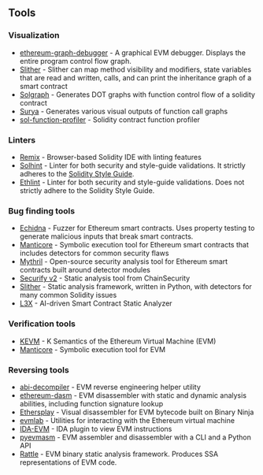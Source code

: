 ## Tools

### Visualization

- [ethereum-graph-debugger](https://github.com/fergarrui/ethereum-graph-debugger) - A graphical EVM debugger. Displays the entire program control flow graph.
- [Slither](https://github.com/trailofbits/slither) - Slither can map method visibility and modifiers, state variables that are read and written, calls, and can print the inheritance graph of a smart contract
- [Solgraph](https://github.com/raineorshine/solgraph) - Generates DOT graphs with function control flow of a solidity contract
- [Surya](https://github.com/ConsenSys/surya) - Generates various visual outputs of function call graphs
- [sol-function-profiler](https://github.com/EricR/sol-function-profiler) - Solidity contract function profiler

### Linters

- [Remix](https://remix.ethereum.org/) - Browser-based Solidity IDE with linting features
- [Solhint](https://github.com/protofire/solhint) - Linter for both security and style-guide validations. It strictly adheres to the [Solidity Style Guide](https://solidity.readthedocs.io/en/latest/style-guide.html).
- [Ethlint](https://github.com/duaraghav8/Ethlint) - Linter for both security and style-guide validations. Does not strictly adhere to the Solidity Style Guide.

### Bug finding tools

- [Echidna](https://github.com/trailofbits/echidna) - Fuzzer for Ethereum smart contracts. Uses property testing to generate malicious inputs that break smart contracts.
- [Manticore](https://github.com/trailofbits/manticore) - Symbolic execution tool for Ethereum smart contracts that includes detectors for common security flaws
- [Mythril](https://github.com/ConsenSys/mythril/) - Open-source security analysis tool for Ethereum smart contracts built around detector modules
- [Securify v2](https://github.com/eth-sri/securify2) - Static analysis tool from ChainSecurity
- [Slither](https://github.com/trailofbits/slither) - Static analysis framework, written in Python, with detectors for many common Solidity issues
- [L3X](https://github.com/VulnPlanet/l3x) - AI-driven Smart Contract Static Analyzer

### Verification tools

- [KEVM](https://github.com/kframework/evm-semantics) - K Semantics of the Ethereum Virtual Machine (EVM)
- [Manticore](https://github.com/trailofbits/manticore) - Symbolic execution tool for EVM

### Reversing tools

- [abi-decompiler](https://github.com/beched/abi-decompiler) - EVM reverse engineering helper utility
- [ethereum-dasm](https://github.com/tintinweb/ethereum-dasm) - EVM disassembler with static and dynamic analysis abilities, including function signature lookup
- [Ethersplay](https://github.com/trailofbits/ethersplay) - Visual disassembler for EVM bytecode built on Binary Ninja
- [evmlab](https://github.com/ethereum/evmlab) - Utilities for interacting with the Ethereum virtual machine
- [IDA-EVM](https://github.com/trailofbits/ida-evm) - IDA plugin to view EVM instructions
- [pyevmasm](https://github.com/trailofbits/pyevmasm) - EVM assembler and disassembler with a CLI and a Python API
- [Rattle](https://github.com/trailofbits/rattle) - EVM binary static analysis framework. Produces SSA representations of EVM code.
